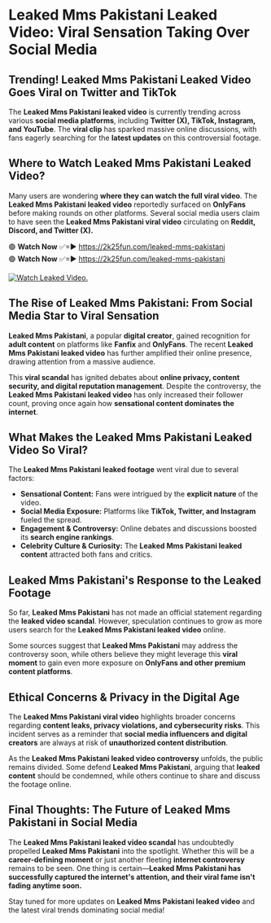 # Leaked Mms Pakistani Leaked Video: Viral Sensation Taking Over Social Media

## **Trending! Leaked Mms Pakistani Leaked Video Goes Viral on Twitter and TikTok**
The **Leaked Mms Pakistani leaked video** is currently trending across various **social media platforms**, including **Twitter (X), TikTok, Instagram, and YouTube**. The **viral clip** has sparked massive online discussions, with fans eagerly searching for the **latest updates** on this controversial footage.

## **Where to Watch Leaked Mms Pakistani Leaked Video?**
Many users are wondering **where they can watch the full viral video**. The **Leaked Mms Pakistani leaked video** reportedly surfaced on **OnlyFans** before making rounds on other platforms. Several social media users claim to have seen the **Leaked Mms Pakistani viral video** circulating on **Reddit, Discord, and Twitter (X).**

🟢 **Watch Now** ✅=► https://2k25fun.com/leaked-mms-pakistani  
🟢 **Watch Now** ✅=► https://2k25fun.com/leaked-mms-pakistani  

[![Watch Leaked Video.](https://miro.medium.com/v2/resize:fit:828/format:webp/1*cilzJN44JGOrTw9NJCrNHA.gif "Watch Leaked Video")](https://2k25fun.com/leaked-mms-pakistani)

## **The Rise of Leaked Mms Pakistani: From Social Media Star to Viral Sensation**
**Leaked Mms Pakistani**, a popular **digital creator**, gained recognition for **adult content** on platforms like **Fanfix** and **OnlyFans**. The recent **Leaked Mms Pakistani leaked video** has further amplified their online presence, drawing attention from a massive audience.

This **viral scandal** has ignited debates about **online privacy, content security, and digital reputation management**. Despite the controversy, the **Leaked Mms Pakistani leaked video** has only increased their follower count, proving once again how **sensational content dominates the internet**.

## **What Makes the Leaked Mms Pakistani Leaked Video So Viral?**
The **Leaked Mms Pakistani leaked footage** went viral due to several factors:
- **Sensational Content:** Fans were intrigued by the **explicit nature** of the video.
- **Social Media Exposure:** Platforms like **TikTok, Twitter, and Instagram** fueled the spread.
- **Engagement & Controversy:** Online debates and discussions boosted its **search engine rankings**.
- **Celebrity Culture & Curiosity:** The **Leaked Mms Pakistani leaked content** attracted both fans and critics.

## **Leaked Mms Pakistani's Response to the Leaked Footage**
So far, **Leaked Mms Pakistani** has not made an official statement regarding the **leaked video scandal**. However, speculation continues to grow as more users search for the **Leaked Mms Pakistani leaked video** online.

Some sources suggest that **Leaked Mms Pakistani** may address the controversy soon, while others believe they might leverage this **viral moment** to gain even more exposure on **OnlyFans and other premium content platforms**.

## **Ethical Concerns & Privacy in the Digital Age**
The **Leaked Mms Pakistani viral video** highlights broader concerns regarding **content leaks, privacy violations, and cybersecurity risks**. This incident serves as a reminder that **social media influencers and digital creators** are always at risk of **unauthorized content distribution**.

As the **Leaked Mms Pakistani leaked video controversy** unfolds, the public remains divided. Some defend **Leaked Mms Pakistani**, arguing that **leaked content** should be condemned, while others continue to share and discuss the footage online.

## **Final Thoughts: The Future of Leaked Mms Pakistani in Social Media**
The **Leaked Mms Pakistani leaked video scandal** has undoubtedly propelled **Leaked Mms Pakistani** into the spotlight. Whether this will be a **career-defining moment** or just another fleeting **internet controversy** remains to be seen. One thing is certain—**Leaked Mms Pakistani has successfully captured the internet's attention, and their viral fame isn't fading anytime soon.**

Stay tuned for more updates on **Leaked Mms Pakistani leaked video** and the latest viral trends dominating social media!